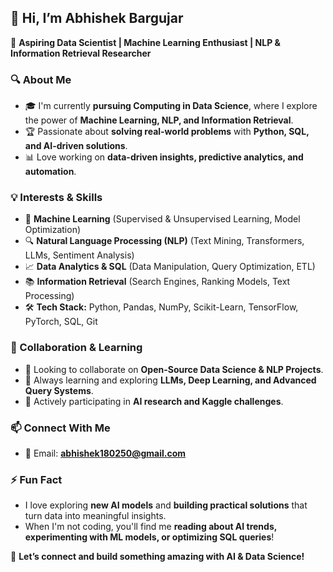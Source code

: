 ## 👋 Hi, I’m Abhishek Bargujar

🚀 **Aspiring Data Scientist | Machine Learning Enthusiast | NLP & Information Retrieval Researcher**

### 🔍 About Me
- 🎓 I'm currently **pursuing Computing in Data Science**, where I explore the power of **Machine Learning, NLP, and Information Retrieval**.
- 🏆 Passionate about **solving real-world problems** with **Python, SQL, and AI-driven solutions**.
- 📊 Love working on **data-driven insights, predictive analytics, and automation**.

### 💡 Interests & Skills
- 🤖 **Machine Learning** (Supervised & Unsupervised Learning, Model Optimization)
- 🔍 **Natural Language Processing (NLP)** (Text Mining, Transformers, LLMs, Sentiment Analysis)
- 📈 **Data Analytics & SQL** (Data Manipulation, Query Optimization, ETL)
- 📚 **Information Retrieval** (Search Engines, Ranking Models, Text Processing)
- 🛠️ **Tech Stack:** Python, Pandas, NumPy, Scikit-Learn, TensorFlow, PyTorch, SQL, Git

### 🤝 Collaboration & Learning
- 💞️ Looking to collaborate on **Open-Source Data Science & NLP Projects**.
- 🧠 Always learning and exploring **LLMs, Deep Learning, and Advanced Query Systems**.
- 🔎 Actively participating in **AI research and Kaggle challenges**.

### 📫 Connect With Me
- 📧 Email: **abhishek180250@gmail.com**


### ⚡ Fun Fact
- I love exploring **new AI models** and **building practical solutions** that turn data into meaningful insights.  
- When I'm not coding, you'll find me **reading about AI trends, experimenting with ML models, or optimizing SQL queries**!  

🚀 **Let’s connect and build something amazing with AI & Data Science!**  

